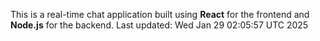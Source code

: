 This is a real-time chat application built using **React** for the frontend and **Node.js** for the backend.
Last updated: Wed Jan 29 02:05:57 UTC 2025
